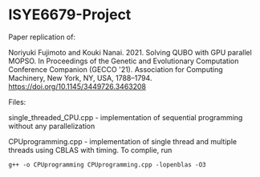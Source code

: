 # ISYE6679-Project
Paper replication of:

Noriyuki Fujimoto and Kouki Nanai. 2021. Solving QUBO with GPU parallel MOPSO. In Proceedings of the Genetic and Evolutionary Computation Conference Companion (GECCO '21). Association for Computing Machinery, New York, NY, USA, 1788–1794. https://doi.org/10.1145/3449726.3463208



Files:

single_threaded_CPU.cpp - implementation of sequential programming without any parallelization


CPUprogramming.cpp - implementation of single thread and multiple threads using CBLAS with timing.
To complie, run 
```
g++ -o CPUprogramming CPUprogramming.cpp -lopenblas -O3
```

